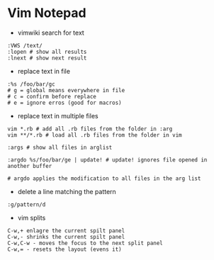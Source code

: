 # Vim Notepad

- vimwiki search for text
```
:VWS /text/
:lopen # show all results
:lnext # show next result

```

- replace text in file
```
:%s /foo/bar/gc
# g = global means everywhere in file
# c = confirm before replace
# e = ignore erros (good for macros)

```

- replace text in multiple files
```
vim *.rb # add all .rb files from the folder in :arg
vim **/*.rb # load all .rb files from the folder in vim

:args # show all files in arglist

:argdo %s/foo/bar/ge | update! # update! ignores file opened in another buffer

# argdo applies the modification to all files in the arg list

```

- delete a line matching the pattern
```
:g/pattern/d

```

- vim splits
```
C-w,+ enlagre the current spilt panel
C-w,- shrinks the current spilt panel
C-w,C-w - moves the focus to the next split panel
C-w,= - resets the layout (evens it)
```
